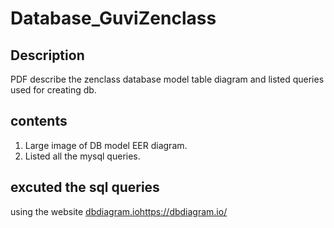 # Database_GuviZenclass

## Description
PDF describe the zenclass database model table diagram and listed queries used for creating db.

## contents
1. Large image of DB model EER diagram.
2. Listed all the mysql queries.

## excuted the sql queries
using the website [dbdiagram.io](https://dbdiagram.io/)https://dbdiagram.io/
